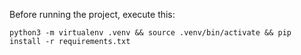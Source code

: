 Before running the project, execute this:
```
python3 -m virtualenv .venv && source .venv/bin/activate && pip install -r requirements.txt
```

